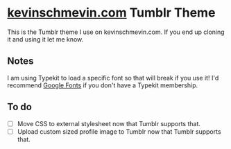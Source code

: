 # [kevinschmevin.com](http://kevinschmevin.com) Tumblr Theme

This is the Tumblr theme I use on kevinschmevin.com. If you end up cloning it and using it let me know.

## Notes

I am using Typekit to load a specific font so that will break if you use it! I'd recommend [Google Fonts](http://fonts.google.com) if you don't have a Typekit membership.

## To do

- [ ] Move CSS to external stylesheet now that Tumblr supports that.
- [ ] Upload custom sized profile image to Tumblr now that Tumblr supports that.
